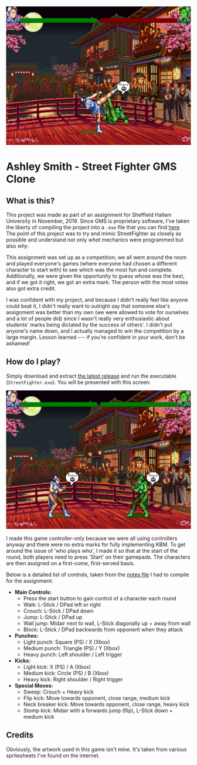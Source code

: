 ![Preview](/img/finished_project.png)

# Ashley Smith - Street Fighter GMS Clone

## What is this?
This project was made as part of an assignment for Sheffield Hallam University in November, 2019. Since GMS is proprietary software, I've taken the liberty of compiling the project into a `.exe` file that you can find [here](https://github.com/Ashe/Streetfighter/releases/tag/v1.0). The point of this project was to try and mimic StreetFighter as closely as possible and understand not only *what* mechanics were programmed but also *why*. 

This assignment was set up as a competition; we all went around the room and played everyone's games (where everyone had chosen a different character to start with) to see which was the most fun and complete. Additionally, we were given the opportunity to guess whose was the best, and if we got it right, we got an extra mark. The person with the most votes also got extra credit.

I was confident with my project, and because I didn't really feel like anyone could beat it, I didn't really want to outright say that someone else's assignment was better than my own (we were allowed to vote for ourselves and a lot of people did) since I wasn't really very enthusiastic about students' marks being dictated by the success of others'. I didn't put anyone's name down, and I actually managed to win the competition by a large margin. Lesson learned --- if you're confident in your work, don't be ashamed!

## How do I play?
Simply download and extract [the latest release](https://github.com/Ashe/Streetfighter/releases/tag/v1.0) and run the executable (`StreetFighter.exe`). You will be presented with this screen:

![Opening Screen](/img/opening_screen.png)

I made this game controller-only because we were all using controllers anyway and there were no extra marks for fully implementing KBM. To get around the issue of 'who plays who', I made it so that at the start of the round, both players need to press 'Start' on their gamepads. The characters are then assigned on a first-come, first-served basis. 

Below is a detailed list of controls, taken from the [notes file](https://github.com/Ashe/Streetfighter/blob/master/notes/hints.txt) I had to compile for the assignment:

* **Main Controls:**
	* Press the start button to gain control of a character each round
	* Walk: L-Stick / DPad left or right
	* Crouch: L-Stick / DPad down
	* Jump: L-Stick / DPad up
	* Wall jump: Midair next to wall, L-Stick diagonally up + away from wall
	* Block: L-Stick / DPad backwards from opponent when they attack
* **Punches:**
	* Light punch: Square (PS) / X (Xbox)
	* Medium punch: Triangle (PS) / Y (Xbox)
	* Heavy punch: Left shoulder / Left trigger
* **Kicks:**
	* Light kick: X (PS) / A (Xbox)
	* Medium kick: Circle (PS) / B (Xbox)
	* Heavy kick: Right shoulder / Right trigger
* **Special Moves:**
	* Sweep: Crouch + Heavy kick
	* Flip kick: Move towards opponent, close range, medium kick
	* Neck breaker kick: Move towards opponent, close range, heavy kick
	* Stomp kick: Midair with a forwards jump (flip), L-Stick down + medium kick

## Credits
Obviously, the artwork used in this game isn't mine. It's taken from various spritesheets I've found on the internet. 